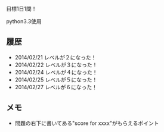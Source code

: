 目標1日1問！

python3.3使用

履歴
----

- 2014/02/21 レベルが２になった！
- 2014/02/22 レベルが３になった！
- 2014/02/24 レベルが４になった！
- 2014/02/25 レベルが５になった！
- 2014/02/27 レベルが６になった！

メモ
----

- 問題の右下に書いてある"score for xxxx"がもらえるポイント
